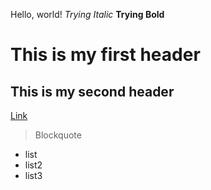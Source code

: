 Hello, world!
*Trying Italic*
**Trying Bold**
# This is my first header
## This is my second header
[Link](https://kenzoputraku.github.io/cse15l-lab-reports/)
> Blockquote
* list
* list2
* list3
